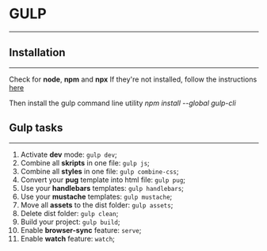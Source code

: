 # GULP
-----------------
## Installation
-----------------
Check for **node**, **npm** and **npx**
If they're not installed, follow the instructions [here](https://nodejs.org/en/)

Then install the gulp command line utility _npm install --global gulp-cli_

## Gulp tasks
-----------------
1. Activate **dev** mode: `gulp dev`;
2. Combine all **skripts** in one file: `gulp js`;
3. Combine all **styles** in one file: `gulp combine-css`;
4. Convert your **pug** template into html file: `gulp pug`;
5. Use your **handlebars** templates: `gulp handlebars`;
6. Use your **mustache** templates: `gulp mustache`;
7. Move all **assets** to the dist folder: `gulp assets`;
8. Delete dist folder: `gulp clean`;
9. Build your project: `gulp build`;
10. Enable **browser-sync** feature: `serve`;
11. Enable **watch** feature: `watch`;
